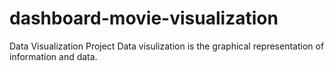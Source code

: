 # dashboard-movie-visualization
Data Visualization Project
Data visulization is the graphical representation of information and data.
